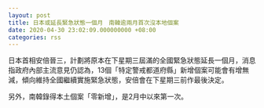 ```yaml
---
layout: post
title: 日本或延長緊急狀態一個月　南韓逾兩月首次沒本地個案
date: 2020-04-30 23:02:09.000000000 +08:00
categories: rss
---
```


日本首相安倍晉三，計劃將原本在下星期三屆滿的全國緊急狀態延長一個月，消息指政府內部主流意見仍認為，13個「特定警戒都道府縣」新增個案可能會有增無減，傾向維持全國繼續實施緊急狀態，安倍會在下星期三前作最後決定。

另外，南韓錄得本土個案「零新增」，是2月中以來第一次。
